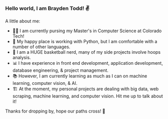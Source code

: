 ### Hello world, I am Brayden Todd! ✌️ 

A little about me:
- 👨‍🎓 I am currently pursing my Master's in Computer Science at Colorado Tech!
- 💬 My happy place is working with Python, but I am comfortable with a number of other languages.
- 🏀 I am a HUGE basketball nerd, many of my side projects involve hoops analysis.
- 📊 I have experience in front end development, application development, database engineering, & project management.
- 📚 However, I am currently learning as much as I can on machine learning, computer vision, & AI.
- 🏗️ At the moment, my personal projects are dealing with big data, web scraping, machine learning, and computer vision. Hit me up to talk about it!

Thanks for dropping by, hope our paths cross! 🫡 
